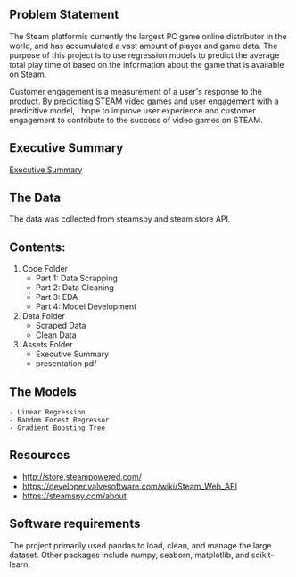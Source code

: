 ## Problem Statement
The Steam platformis currently the largest PC game online distributor in the world, and has accumulated a vast amount of player and game data.
The purpose of this project is to use regression models to predict the average total play time of based on the information about the game that is available on Steam.

Customer engagement is a measurement of a user's response to the product. By prediciting STEAM video games and user engagement with a predicitive model, I hope to improve user experience and customer engagement to contribute to the success of video games on STEAM. 

## Executive Summary
[Executive Summary](https://github.com/DominikaJones/BLM-Group-Project/blob/main/Group_Project/assets/Executive%20Summary.txt)

## The Data
The data was collected from steamspy and steam store API.  

## Contents: 

1. Code Folder 
    - Part 1: Data Scrapping
    - Part 2: Data Cleaning
    - Part 3: EDA
    - Part 4: Model Development
2. Data Folder
    - Scraped Data
    - Clean Data
3. Assets Folder
    - Executive Summary
    - presentation pdf
    
## The Models
    - Linear Regression
    - Random Forest Regressor
    - Gradient Boosting Tree

## Resources
- http://store.steampowered.com/
- https://developer.valvesoftware.com/wiki/Steam_Web_API
- https://steamspy.com/about

## Software requirements
The project primarily used pandas to load, clean, and manage the large dataset. Other packages include numpy, seaborn, matplotlib, and scikit-learn.

